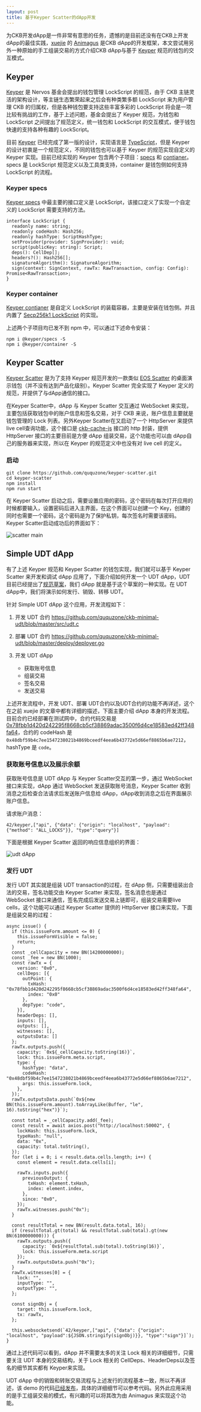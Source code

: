 ```yaml
---
layout: post
title: 基于Keyper Scatter的dApp开发
---
```


为CKB开发dApp是一件非常有意思的任务，遗憾的是目前还没有在CKB上开发dApp的最佳实践，[xuejie](https://github.com/xxuejie) 的 [Animagus](https://github.com/xxuejie/animagus) 是CKB dApp的开发框架，本文尝试用另外一种原始的手工组装交易的方式介绍CKB dApp与基于 [Keyper](https://github.com/ququzone/keyper) 规范的钱包的交互模式。

## Keyper

[Keyper](https://github.com/ququzone/keyper) 是 Nervos 基金会提出的钱包管理 LockScript 的规范，由于 CKB 主链灵活的架构设计，等主链生态繁荣起来之后会有种类繁多额 LockScript 来为用户管理 CKB 的归属权，但是各种钱包要支持这些丰富多彩的 LockScript 将会是一项比较有挑战的工作，基于上述问题，基金会提出了 Keyper 规范，为钱包和 LockScript 之间提出了规范定义，统一钱包和 LockScript 的交互模式，便于钱包快速的支持各种有趣的 LockScript。

目前 [Keyper](https://github.com/ququzone/keyper) 已经完成了第一版的设计，实现语言是 [TypeScript](https://www.typescriptlang.org/)，但是 Keyper 的设计初衷是一个规范定义，不同的钱包也可以基于 Keyper 的规范实现自定义的 Keyper 实现。目前已经实现的 Keyper 包含两个子项目：[specs](https://github.com/ququzone/keyper/tree/master/packages/specs) 和 [contianer](https://github.com/ququzone/keyper/tree/master/packages/container)。specs 是 LockScript 规范定义以及工具类支持，container 是钱包侧如何支持 LockScript 的流程。

### Keyper specs

[Keyper specs](https://github.com/ququzone/keyper/tree/master/packages/specs) 中最主要的接口定义是 LockScript，该接口定义了实现一个自定义的 LockScript 需要支持的方法。

```
interface LockScript {
  readonly name: string;
  readonly codeHash: Hash256;
  readonly hashType: ScriptHashType;
  setProvider(provider: SignProvider): void;
  script(publicKey: string): Script;
  deps(): CellDep[];
  headers?(): Hash256[];
  signatureAlgorithm(): SignatureAlgorithm;
  sign(context: SignContext, rawTx: RawTransaction, config: Config): Promise<RawTransaction>;
}
```

### Keyper container

[Keyper contianer](https://github.com/ququzone/keyper/tree/master/packages/container) 是自定义 LockScript 的装载容器，主要是安装在钱包侧。并且内置了 [Secp256k1 LockScript](https://github.com/ququzone/keyper/blob/master/packages/container/src/locks/secp256k1/index.ts) 的实现。

上述两个子项目均已发不到 npm 中，可以通过下述命令安装：

```
npm i @keyper/specs -S
npm i @keyper/container -S
```

## Keyper Scatter

[Keyper Scatter](https://github.com/ququzone/keyper-scatter) 是为了支持 Keyper 规范开发的一款类似 [EOS Scatter](https://github.com/GetScatter/ScatterDesktop) 的桌面演示钱包（并不没有达到产品化级别）。Keyper Scatter 完全实现了 Keyper 定义的规范，并提供了与dApp通信的接口。

在Keyper Scatter中，dApp 与 Keyper Scatter 交互通过 WebSocket 来实现，主要包括获取钱包中的账户信息和签名交易，对于 CKB 来说，账户信息主要就是钱包管理的 Lock 列表。另外Keyper Scatter在又启动了一个 HttpServer 来提供live cell查询功能，这个接口是 [ckb-cache-js](https://github.com/ququzone/ckb-cache-js) 接口的 http 封装，提供 HttpServer 接口的主要目前是方便 dApp 组装交易，这个功能也可以由 dApp自己的服务器来实现，所以在 Keyper 的规范定义中也没有对 live cell 的定义。

### 启动

```
git clone https://github.com/ququzone/keyper-scatter.git
cd keyper-scatter
npm install
npm run start
```

在 Keyper Scatter 启动之后，需要设置应用的密码，这个密码在每次打开应用的时候都要输入，设置密码后进入主界面，在这个界面可以创建一个 Key，创建的同时也需要一个密码，这个密码是为了保护私钥，每次签名时需要该密码。Keyper Scatter启动成功后的界面如下：

![scatter main](../images/scatter-main.png "Keyper Scatter index")

## Simple UDT dApp

有了上述 Keyper 规范和 Keyper Scatter 的钱包实现，我们就可以基于 Keyper Scatter 来开发和调试 dApp 应用了，下面介绍如何开发一个 UDT dApp，UDT目前已经提出了[规范草案](https://talk.nervos.org/t/rfc-simple-udt-draft-spec/4333)，我们 dApp 就是基于这个草案的一种实现。在 UDT dApp中，我们将演示如何发行、销毁、转移 UDT。

针对 Simple UDT dApp 这个应用，开发流程如下：

1. 开发 UDT 合约 https://github.com/ququzone/ckb-minimal-udt/blob/master/src/udt.c 

2. 部署 UDT 合约 https://github.com/ququzone/ckb-minimal-udt/blob/master/deploy/deployer.go

3. 开发 UDT dApp  

    - 获取账号信息
    - 组装交易
    - 签名交易
    - 发送交易

上述开发流程中，开发 UDT、部署 UDT合约以及UDT合约的功能不再详述，这个在之前 xuejie 的文章中都有详细的描述，下面主要介绍 dApp 本身的开发流程。目前合约已经部署在测试网中，合约代码交易是 [0x78fbb1d420d242295f8668cb5cf38869adac3500f6d4ce18583ed42ff348fa64](https://explorer.nervos.org/aggron/transaction/0x78fbb1d420d242295f8668cb5cf38869adac3500f6d4ce18583ed42ff348fa64)，合约的 codeHash 是 `0x48dbf59b4c7ee1547238021b4869bceedf4eea6b43772e5d66ef8865b6ae7212`， hashType 是 `code`。

### 获取账号信息以及展示余额

获取账号信息是 UDT dApp 与 Keyper Scatter交互的第一步，通过 WebSocket 接口来实现，dApp 通过 WebSocket 发送获取账号消息，Keyper Scatter 收到消息之后检查合法请求后发送账户信息给 dApp，dApp收到消息之后在界面展示账户信息。

请求账户消息：

```
42/keyper,["api", {"data": {"origin": "localhost", "payload": {"method": "ALL_LOCKS"}}, "type":"query"}]
```

下面是根据 Keyper Scatter 返回的响应信息组织的界面：

![udt dApp](../images/dapp-main.png "UDT dApp index")

### 发行 UDT

发行 UDT 其实就是组装 UDT transaction的过程，在 dApp 侧，只需要组装出合法的交易，签名功能交由 Keyper Scatter 来实现，签名消息也是通过 WebSocket 接口来通信，签名完成后发送交易上链即可，组装交易需要live cells，这个功能可以通过 Keyper Scatter 提供的 HttpServer 接口来实现，下面是组装交易的过程：

```
async issue() {
  if (this.issueForm.amount <= 0) {
    this.issueFormVisible = false;
    return;
  }
  const _cellCapacity = new BN(14200000000);
  const _fee = new BN(1000);
  const rawTx = {
    version: "0x0",
    cellDeps: [{
      outPoint: {
        txHash: "0x78fbb1d420d242295f8668cb5cf38869adac3500f6d4ce18583ed42ff348fa64",
        index: "0x0"
      },
      depType: "code",
    }],
    headerDeps: [],
    inputs: [],
    outputs: [],
    witnesses: [],
    outputsData: []
  };
  rawTx.outputs.push({
    capacity: `0x${_cellCapacity.toString(16)}`,
    lock: this.issueForm.meta.script,
    type: {
      hashType: "data",
      codeHash: "0x48dbf59b4c7ee1547238021b4869bceedf4eea6b43772e5d66ef8865b6ae7212",
      args: this.issueForm.lock,
    },
  });
  rawTx.outputsData.push(`0x${new BN(this.issueForm.amount).toArrayLike(Buffer, "le", 16).toString("hex")}`);

  const total = _cellCapacity.add(_fee);
  const result = await axios.post("http://localhost:50002", {
    lockHash: this.issueForm.lock,
    typeHash: "null",
    data: "0x",
    capacity: total.toString(),
  });
  for (let i = 0; i < result.data.cells.length; i++) {
    const element = result.data.cells[i];
  
    rawTx.inputs.push({
      previousOutput: {
        txHash: element.txHash,
        index: element.index,
      },
      since: "0x0",
    });
    rawTx.witnesses.push("0x");
  }

  const resultTotal = new BN(result.data.total, 16);
  if (resultTotal.gt(total) && resultTotal.sub(total).gt(new BN(6100000000))) {
    rawTx.outputs.push({
      capacity: `0x${resultTotal.sub(total).toString(16)}`,
      lock: this.issueForm.meta.script
    });
    rawTx.outputsData.push("0x");
  }
  rawTx.witnesses[0] = {
    lock: "",
    inputType: "",
    outputType: "",
  };

  const signObj = {
    target: this.issueForm.lock,
    tx: rawTx,
  };
  
  this.websocketsend(`42/keyper,["api", {"data": {"origin": "localhost", "payload":${JSON.stringify(signObj)}}, "type":"sign"}]`);
}
```

通过上述代码可以看到，dApp 并不需要太多的关注 Lock 相关的详细细节，只需要关注 UDT 本身的交易结构，关于 Lock 相关的 CellDeps、HeaderDeps以及签名的细节其实都有 Keyper来实现。

UDT dApp 中的销毁和转账交易流程与上述发行的流程基本一致，所以不再详述，该 demo 的代码[已经发布](https://github.com/ququzone/ckb-udt-dapp)，具体的详细细节可以参考代码。另外此应用采用的是手工组装交易的模式，有兴趣的可以将其改为由 Animagus 来实现这个功能。
